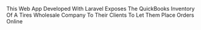 This Web App Developed With Laravel Exposes The QuickBooks Inventory Of A Tires Wholesale Company To Their Clients To Let Them Place Orders Online
